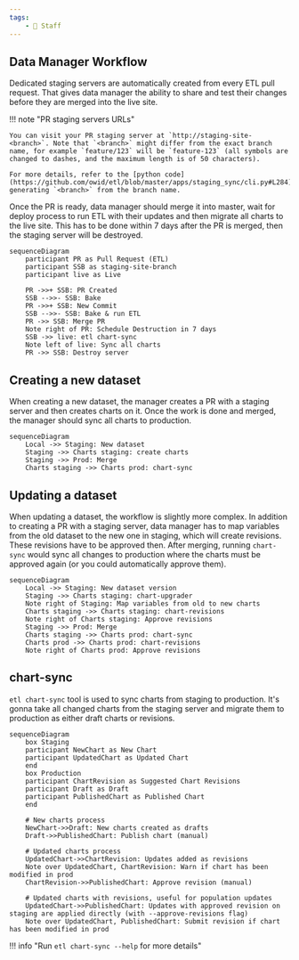 ```yaml
---
tags:
    - 👷 Staff
---
```


## Data Manager Workflow

Dedicated staging servers are automatically created from every ETL pull request. That gives data manager the ability to share and test their changes before they are merged into the live site.

!!! note "PR staging servers URLs"

    You can visit your PR staging server at `http://staging-site-<branch>`. Note that `<branch>` might differ from the exact branch name, for example `feature/123` will be `feature-123` (all symbols are changed to dashes, and the maximum length is of 50 characters).

    For more details, refer to the [python code](https://github.com/owid/etl/blob/master/apps/staging_sync/cli.py#L284) generating `<branch>` from the branch name.

Once the PR is ready, data manager should merge it into master, wait for deploy process to run ETL with their updates and then migrate all charts to the live site. This has to be done within 7 days after the PR is merged, then the staging server will be destroyed.

```mermaid
sequenceDiagram
    participant PR as Pull Request (ETL)
    participant SSB as staging-site-branch
    participant live as Live

    PR ->>+ SSB: PR Created
    SSB -->>- SSB: Bake
    PR ->>+ SSB: New Commit
    SSB -->>- SSB: Bake & run ETL
    PR ->> SSB: Merge PR
    Note right of PR: Schedule Destruction in 7 days
    SSB ->> live: etl chart-sync
    Note left of live: Sync all charts
    PR ->> SSB: Destroy server
```

## Creating a new dataset

When creating a new dataset, the manager creates a PR with a staging server and then creates charts on it. Once the work is done and merged, the manager should sync all charts to production.


```mermaid
sequenceDiagram
    Local ->> Staging: New dataset
    Staging ->> Charts staging: create charts
    Staging ->> Prod: Merge
    Charts staging ->> Charts prod: chart-sync
```


## Updating a dataset

When updating a dataset, the workflow is slightly more complex. In addition to creating a PR with a staging server, data manager has to map variables from the old dataset to the new one in staging, which will create revisions. These revisions have to be approved then. After merging, running `chart-sync` would sync all changes to production where the charts must be approved again (or you could automatically approve them).

```mermaid
sequenceDiagram
    Local ->> Staging: New dataset version
    Staging ->> Charts staging: chart-upgrader
    Note right of Staging: Map variables from old to new charts
    Charts staging ->> Charts staging: chart-revisions
    Note right of Charts staging: Approve revisions
    Staging ->> Prod: Merge
    Charts staging ->> Charts prod: chart-sync
    Charts prod ->> Charts prod: chart-revisions
    Note right of Charts prod: Approve revisions
```


## chart-sync

`etl chart-sync` tool is used to sync charts from staging to production. It's gonna take all changed charts from the staging server and migrate them to production as either draft charts or revisions.

```mermaid
sequenceDiagram
    box Staging
    participant NewChart as New Chart
    participant UpdatedChart as Updated Chart
    end
    box Production
    participant ChartRevision as Suggested Chart Revisions
    participant Draft as Draft
    participant PublishedChart as Published Chart
    end

    # New charts process
    NewChart->>Draft: New charts created as drafts
    Draft->>PublishedChart: Publish chart (manual)

    # Updated charts process
    UpdatedChart->>ChartRevision: Updates added as revisions
    Note over UpdatedChart, ChartRevision: Warn if chart has been modified in prod
    ChartRevision->>PublishedChart: Approve revision (manual)

    # Updated charts with revisions, useful for population updates
    UpdatedChart->>PublishedChart: Updates with approved revision on staging are applied directly (with --approve-revisions flag)
    Note over UpdatedChart, PublishedChart: Submit revision if chart has been modified in prod
```

!!! info "Run `etl chart-sync --help` for more details"
